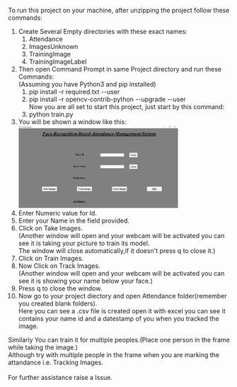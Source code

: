 To run this project on your machine, after unzipping the project follow these commands:
<ol>
  <li>
    Create Several Empty directories with these exact names:
    <ol>
      <li>Attendance</li>
      <li>ImagesUnknown</li>
      <li>TrainingImage</li>
      <li>TrainingImageLabel</li>
    </ol>
  </li>
  <li>Then open Command Prompt in same Project directory and run these Commands:
    <br>
    (Assuming you have Python3 and pip installed)
    <ol>
      <li>pip install -r required.txt --user</li>
      <li>pip install -r opencv-contrib-python --upgrade --user</li>
      Now you are all set to start this project, just start by this command:
      <li>python train.py</li>
    </ol>
  </li>
  <li>You will be shown a window like this:<br>
    <img src="Face_Recogniser 13-06-2020 9.14.42 PM.png" width=75%>
  </li>
  <li> Enter Numeric value for Id. </li>
  <li> Enter your Name in the field provided.</li>
  <li> Click on Take Images.
    <br>
    (Another window will open and your webcam will be activated you can see it is taking your picture to train its model.
    <br>
    The window will close automatically,if it doesn't press q to close it.)
  </li>
  <li>Click on Train Images.</li>
  <li>Now Click on Track Images.
    <br>
    (Another window will open and your webcam will be activated you can see it is showing your name below your face.)
  </li>
  <li> Press q to close the window.</li>
  <li>Now go to your project diectory and open Attendance folder(remember you created blank folders).
    <br>
    Here you can see a .csv file is created open it with excel you can see it contains your name id and a datestamp of you when you tracked the image.
  </li>
</ol>
Similarly You can train it for multiple peoples.(Place one person in the frame while taking the image.)
<br>
Although try with multiple people in the frame when you are marking the attandance i.e. Tracking Images.
<br>
<br>
For further assistance raise a Issue.
